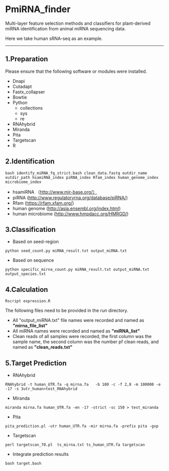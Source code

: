 # PmiRNA_finder
Multi-layer feature selection methods and classifiers for plant-derived miRNA identification from animal miRNA sequencing data.

Here we take human sRNA-seq as an example.

---

## 1.Preparation
Please ensure that the following software or modules were installed.

- Dnapi
- Cutadapt
- Fastx_collapser
- Bowtie
- Python
   - collections
   - sys
   - re
- RNAhybrid
- Miranda
- Pita
- Targetscan
- R

## 2.Identification

```
bash identify_miRNA_fq_strict.bash clean_data.fastq outdir_name outdir_path hsamiRNA_index piRNA_index Rfam_index human_genome_index microbiome_index 
```

- hsamiRNA （http://www.mir-base.org/）
- piRNA (http://www.regulatoryrna.org/database/piRNA/)
- Rfam (https://rfam.xfam.org/)
- human genome (http://asia.ensembl.org/index.html)
- human microbiome (http://www.hmpdacc.org/HMRGD/)


## 3.Classification

- Based on seed-region

```
python seed_count.py miRNA_result.txt output_miRNA.txt
```

- Based on sequence

```
python specific_mirna_count.py miRNA_result.txt output_miRNA.txt output_species.txt
```
## 4.Calculation
```
Rscript expression.R 
```

The following files need to be provided in the run directory.

- All "output\_miRNA.txt" file names were recorded and named as **"mirna\_file_list"**
- All miRNA names were recorded and named as **"miRNA_list"**
- Clean reads of all samples were recorded, the first column was the sample name, the second column was the number pf clean reads, and named as **"clean_reads.txt"**

## 5.Target Prediction

- RNAhybrid

```
RNAhybrid -t human_UTR.fa -q mirna.fa   -b 100 -c -f 2,8 -m 100000 -e -17 -s 3utr_human>test_RNAhybrid
```

- Miranda

```
miranda mirna.fa human_UTR.fa -en -17 -strict -sc 150 > test_miranda
```

- Pita

```
pita_prediction.pl -utr human_UTR.fa -mir mirna.fa -prefix pita -gxp
``` 

- Targetscan

```
perl targetscan_70.pl  ts_mirna.txt ts_human_UTR.fa targetscan
```

- Integrate prediction results

```
bash target.bash
```
